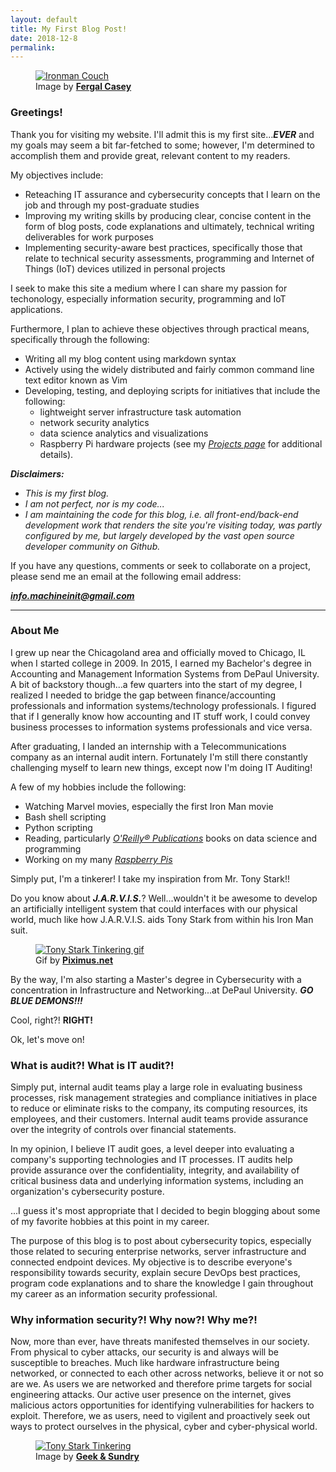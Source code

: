 ```yaml
---
layout: default
title: My First Blog Post! 
date: 2018-12-8
permalink: 
---
```


<figure class="center">
<a href="https://fergalcasey.wordpress.com/2013/04/27/iron-man-3"><img alt="Ironman Couch" src="https://fergalcasey.files.wordpress.com/2013/04/stark.jpg"></a>
<figcaption>Image by <a href="https://fergalcasey.wordpress.com/2013/04/27/iron-man-3"><strong>Fergal Casey</strong></a></figcaption>
</figure>

### Greetings!

Thank you for visiting my website. I'll admit this is my first site...***EVER*** and my goals may seem a bit far-fetched to some; however, I'm determined to accomplish them and provide great, relevant content to my readers.

My objectives include:
+ Reteaching IT assurance and cybersecurity concepts that I learn on the job and through my post-graduate studies
+ Improving my writing skills by producing clear, concise content in the form of blog posts, code explanations and ultimately, technical writing deliverables for work purposes
+ Implementing security-aware best practices, specifically those that relate to technical security assessments, programming and Internet of Things (IoT) devices utilized in personal projects

I seek to make this site a medium where I can share my passion for techonology, especially information security, programming and IoT applications.

Furthermore, I plan to achieve these objectives through practical means, specifically through the following:
+ Writing all my blog content using markdown syntax
+ Actively using the widely distributed and fairly common command line text editor known as Vim
+ Developing, testing, and deploying scripts for initiatives that include the following:
  * lightweight server infrastructure task automation
  * network security analytics
  * data science analytics and visualizations
  * Raspberry Pi hardware projects (see my *[Projects page][Projects]* for additional details).

***Disclaimers:***
- *This is my first blog.*
- *I am not perfect, nor is my code...*
- *I am maintaining the code for this blog, i.e. all front-end/back-end development work that renders the site you're visiting today, was partly configured by me, but largely developed by the vast open source developer community on Github.*

If you have any questions, comments or seek to collaborate on a project, please send me an email at the following email address:

***[info.machineinit@gmail.com](mailto:info.machineinit@gmail.com)***

-----

### About Me

I grew up near the Chicagoland area and officially moved to Chicago, IL when I started college in 2009. In 2015, I earned my Bachelor's degree in Accounting and Management Information Systems from DePaul University. A bit of backstory though...a few quarters into the start of my degree, I realized I needed to bridge the gap between finance/accounting professionals and information systems/technology professionals. I figured that if I generally know how accounting and IT stuff work, I could convey business processes to information systems professionals and vice versa. 

After graduating, I landed an internship with a Telecommunications company as an internal audit intern. Fortunately I'm still there constantly challenging myself to learn new things, except now I'm doing IT Auditing!

A few of my hobbies include the following:
+ Watching Marvel movies, especially the first Iron Man movie
+ Bash shell scripting
+ Python scripting
+ Reading, particularly *[O'Reilly&reg; Publications][oreilly]* books on data science and programming
+ Working on my many *[Raspberry Pis][RPi]*

Simply put, I'm a tinkerer! I take my inspiration from Mr. Tony Stark!! 

Do you know about ***J.A.R.V.I.S.***? Well...wouldn't it be awesome to develop an artificially intelligent system that could interfaces with our physical world, much like how J.A.R.V.I.S. aids Tony Stark from within his Iron Man suit.

<figure class="center">
<a href="https://piximus.net/celebrities/robert-downey-jr-gifs"><img alt="Tony Stark Tinkering gif" src="https://piximus.net/media/21076/robert-downey-jr-gifs-36.gif"></a>
<figcaption>Gif by <a href="https://piximus.net/celebrities/robert-downey-jr-gifs"><strong>Piximus.net</strong></a></figcaption>
</figure>

By the way, I'm also starting a Master's degree in Cybersecurity with a concentration in Infrastructure and Networking...at DePaul University.
***GO BLUE DEMONS!!!*** 

Cool, right?!
**RIGHT!**

Ok, let's move on!

### What is audit?! What is IT audit?! 
Simply put, internal audit teams play a large role in evaluating business processes, risk management strategies and compliance initiatives in place to reduce or eliminate risks to the company, its computing resources, its employees, and their customers. Internal audit teams provide assurance over the integrity of controls over financial statements. 

In my opinion, I believe IT audit goes, a level deeper into evaluating a company's supporting technologies and IT processes. IT audits help provide assurance over the confidentiality, integrity, and availability of critical business data and underlying information systems, including an organization's cybersecurity posture.

...I guess it's most appropriate that I decided to begin blogging about some of my favorite hobbies at this point in my career.

The purpose of this blog is to post about cybersecurity topics, especially those related to securing enterprise networks, server infrastructure 
and connected endpoint devices. My objective is to describe everyone's responsibility towards security, explain secure DevOps best practices, program code explanations and to share the knowledge I gain throughout my career as an information security professional.

### Why information security?! Why now?! Why me?!
Now, more than ever, have threats manifested themselves in our society. From physical to cyber attacks, our security is and always will be susceptible to breaches. Much like hardware infrastructure being networked, or connected to each other across networks, believe it or not so are we. As users we are networked and therefore prime targets for social engineering attacks. Our active user presence on the internet, gives malicious actors opportunities for identifying vulnerabilities for hackers to exploit. Therefore, we as users, need to vigilent and proactively seek out ways to protect ourselves in the physical, cyber and cyber-physical world.

<figure class="center">
<a href="https://geekandsundry.com/the-evolution-of-tony-stark-in-the-marvel-cinematic-universe/"><img alt="Tony Stark Tinkering" src="https://geekandsundry.com/wp-content/uploads/2015/05/gs1-970x545.jpg"></a>
<figcaption>Image by <a href="https://geekandsundry.com/the-evolution-of-tony-stark-in-the-marvel-cinematic-universe/"><strong>Geek & Sundry</strong></a></figcaption>
</figure>

[oreilly]: http://shop.oreilly.com/
[RPi]: https://www.raspberrypi.org/
[Projects]: https://mrmachine3.github.io/projects/
